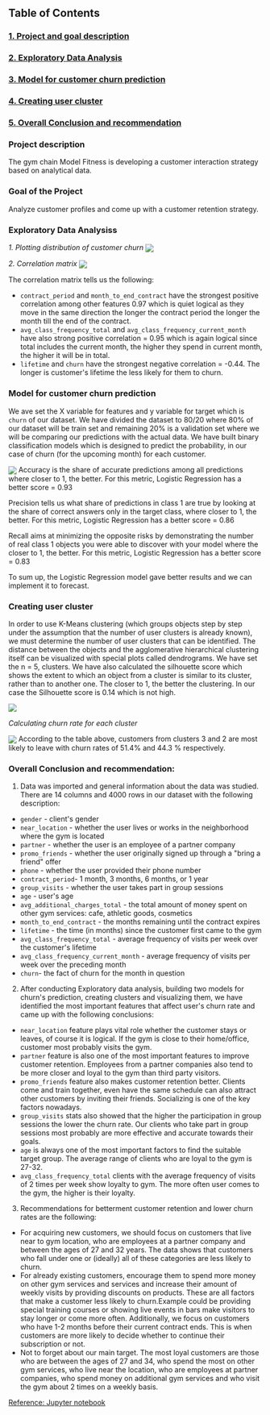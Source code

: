 ## **Table of Contents**
### [1. Project and goal description](#1)
### [2. Exploratory Data Analysis](#2)
### [3. Model for customer churn prediction](#3)
### [4. Creating user cluster](#4)
### [5. Overall Conclusion and recommendation](#5)

<a id='1'> </a> 

### **Project description**
The gym chain Model Fitness is developing a customer interaction strategy based on analytical data. 

### **Goal of the Project**
Analyze customer profiles and come up with a customer retention strategy.

<a id='2'> </a>

### **Exploratory Data Analysiss**  

*1. Plotting distribution of customer churn*
<img src='images/churn1.jpeg' align='center'>  

 
*2. Correlation matrix*
<img src='images/matrix.jpeg' align='center'>  


The correlation matrix tells us the following:
 - `contract_period` and `month_to_end_contract` have the strongest positive correlation among other features 0.97 which is quiet logical as they move in the same direction the longer the contract period the longer the month till the end of the contract.
 - `avg_class_frequency_total` and `avg_class_frequency_current_month` have also strong positive correlation = 0.95 which is again logical since total includes the current month, the higher they spend in current month, the higher it will be in total.
 - `lifetime` and `churn` have the strongest negative correlation = -0.44. The longer is customer's lifetime the less likely for them to churn.

<a id='3'> </a>
### **Model for customer churn prediction**  

We ave set the X variable for features and y variable for target which is `churn` of our dataset. We have divided the dataset to 80/20 where 80% of our dataset will be train set and remaining 20% is a validation set where we will be comparing our predictions with the actual data.
We have built binary classification models which is designed to predict the probability, in our case of churn (for the upcoming month) for each customer.  

<img src='images/model.jpeg' align='center'>  
Accuracy is the share of accurate predictions among all predictions where closer to 1, the better. For this metric, Logistic Regression has a better score = 0.93

Precision tells us what share of predictions in class 1 are true by looking at the share of correct answers only in the target class, where closer to 1, the better. For this metric, Logistic Regression has a better score = 0.86

Recall aims at minimizing the opposite risks by demonstrating the number of real class 1 objects you were able to discover with your model where the closer to 1, the better. For this metric, Logistic Regression has a better score = 0.83

To sum up,  the Logistic Regression model gave better results and we can implement it to forecast.

<a id='4'> </a>  

### **Creating user cluster**  
In order to use K-Means clustering (which groups objects step by step under the assumption that the number of user clusters is already known), we must determine the number of user clusters that can be identified. The distance between the objects and the agglomerative hierarchical clustering itself can be visualized with special plots called dendrograms. We have set the n = 5, clusters. We have also calculated  the silhouette score which shows the extent to which an object from a cluster is similar to its cluster, rather than to another one. The closer to 1, the better the clustering.
In our case the Silhouette score is 0.14 which is not high.

<img src='images/cluster.jpeg' align='center'> 
 
 *Calculating churn rate for each cluster*  

 <img src='images/churnrate.jpeg' align='center'>  
 According to the table above, customers from clusters 3 and 2 are most likely to leave with churn rates of 51.4% and 44.3 % respectively.

<a id='5'> </a>
### **Overall Conclusion and recommendation:**

1. Data was imported and general information about the data was studied. There are 14 columns and 4000 rows in our dataset with the following description:

 - `gender` - client's gender 
 - `near_location` - whether the user lives or works in the neighborhood where the gym is located
 - `partner` - whether the user is an employee of a partner company 
 - `promo_friends` - whether the user originally signed up through a "bring a friend" offer
 - `phone` - whether the user provided their phone number
 - `contract_period`- 1 month, 3 months, 6 months, or 1 year
 - `group_visits` - whether the user takes part in group sessions
 - `age` - user's age 
 - `avg_additional_charges_total` -  the total amount of money spent on other gym services: cafe, athletic goods, cosmetics
 - `month_to_end_contract` - the months remaining until the contract expires
 - `lifetime` - the time (in months) since the customer first came to the gym
 - `avg_class_frequency_total` - average frequency of visits per week over the customer's lifetime
 - `avg_class_frequency_current_month` - average frequency of visits per week over the preceding month
 - `churn`- the fact of churn for the month in question
 

2. After conducting Exploratory data analysis, building two models for churn's prediction, creating clusters and visualizing them, we have identified the most important features that affect user's churn rate and came up with the following conclusions:
 - `near_location` feature plays vital role whether the customer stays or leaves, of course it is logical. If the gym is close to their home/office, customer most probably visits the gym.
 - `partner` feature is also one of the most important features to improve customer retention. Employees from a partner companies also tend to be more closer and loyal to the gym than third party visitors.
 - `promo_friends` feature also makes customer retention better. Clients come  and train together, even have the same schedule can also attract other customers by inviting their friends. Socializing is one of the key factors nowadays.
 - `group_visits` stats also showed that the higher the participation in group sessions the lower the churn rate. Our clients who take part in group sessions most probably are more effective and accurate towards their goals. 
 - `age` is always one of the most important factors to find the suitable target group. The average range of clients who are loyal to the gym is 27-32.
 - `avg_class_frequency_total` clients with the average frequency of visits of 2 times per week show loyalty to gym. The more often user comes to the gym, the higher is their loyalty.

3. Recommendations for betterment customer retention and lower churn rates are the following:
 - For acquiring new customers, we should focus on customers that live near to gym location, who are employees at a partner company and between the ages of 27 and 32 years. The data shows that customers who fall under one or (ideally) all of these categories are less likely to churn.
 - For already existing customers, encourage them to spend more money on other gym services  and services and increase their amount of weekly visits by providing discounts on products. These are all factors that make a customer less likely to churn.Example could be providing special training courses or showing live events in bars make visitors to stay longer or come more often. Additionally, we focus on customers who have 1-2 months before their current contract ends. This is when customers are more likely to decide whether to continue their subscription or not. 
 - Not to forget about our main target. The most loyal customers are those who are between the ages of 27 and 34, who spend the most on other gym services, who live near the location, who are employees at partner companies, who spend money on additional gym services and who visit the gym about 2 times on a weekly basis.  

<a href="./Forecasting_gym_churn.ipynb">Reference: Jupyter notebook</a> 